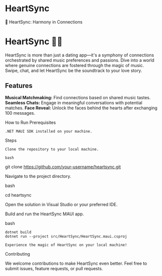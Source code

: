 # HeartSync
💖 HeartSync: Harmony in Connections

<h1>HeartSync 🎵💖</h1>

HeartSync is more than just a dating app—it's a symphony of connections orchestrated by shared music preferences and passions. Dive into a world where genuine connections are fostered through the magic of music. Swipe, chat, and let HeartSync be the soundtrack to your love story.
<h2>Features</h2>

<b>Musical Matchmaking:</b> Find connections based on shared music tastes. <n/>
<b>Seamless Chats:</b> Engage in meaningful conversations with potential matches.
<b>Face Reveal:</b> Unlock the faces behind the hearts after exchanging 100 messages.

How to Run
Prerequisites

    .NET MAUI SDK installed on your machine.

Steps

    Clone the repository to your local machine.

    bash

git clone https://github.com/your-username/heartsync.git

Navigate to the project directory.

bash

cd heartsync

Open the solution in Visual Studio or your preferred IDE.

Build and run the HeartSync MAUI app.

bash

    dotnet build
    dotnet run --project src/HeartSync/HeartSync.maui.csproj

    Experience the magic of HeartSync on your local machine!

Contributing

We welcome contributions to make HeartSync even better. Feel free to submit issues, feature requests, or pull requests.

